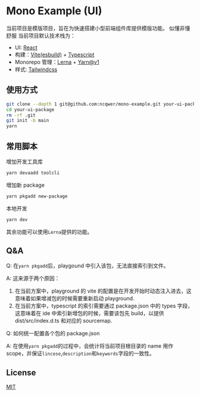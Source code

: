 # Mono Example (UI)

当前项目是模版项目，旨在为快速搭建小型前端组件库提供模版功能。
似懂非懂舒服
当前项目默认技术栈为：

- UI: [React](https://reactjs.org/)
- 构建：[Vite(esbuild)](https://vitejs.dev/) + [Typescript](https://www.typescriptlang.org/)
- Monorepo 管理：[Lerna](https://github.com/lerna/lerna) + [Yarn@v1](https://classic.yarnpkg.com/lang/en/)
- 样式: [Tailwindcss](https://tailwindcss.com/)

## 使用方式

```bash
git clone --depth 1 git@github.com:ncqwer/mono-example.git your-ui-package
cd your-ui-package
rm -rf .git
git init -b main
yarn
```

## 常用脚本

增加开发工具库

```bash
yarn devaadd toolcli
```

增加新 package

```bash
yarn pkgadd new-package
```

本地开发

```bash
yarn dev
```

其余功能可以使用`Lerna`提供的功能。

## Q&A

Q: 在`yarn pkgadd`后，playgound 中引入该包，无法直接索引到文件。

A: 这来源于两个原因：

1. 在当前方案中，playground 的 vite 的配置是在开发开始时动态注入进去，这意味着如果增减包的时候需要重新启动 playground.
2. 在当前方案中，typescript 的索引需要通过 package.json 中的 types 字段，这意味着在 ide 中索引新增包的时候，需要该包先 build，以提供 dist/src/index.d.ts 和对应的 sourcemap.

Q: 如何统一配置各个包的 package.json

A: 在使用`yarn pkgadd`的过程中，会统计将当前项目根目录的 name 用作 scope，并保证`lincese`,`description`和`keywords`字段的一致性。

## License

[MIT](https://choosealicense.com/licenses/mit/)
